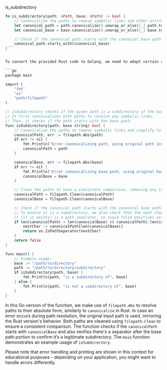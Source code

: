 is_subdirectory

```rust
fn is_subdirectory(path: &Path, base: &Path) -> bool {
    // Canonicalize the paths to remove symbolic links and other artifacts
    let canonical_path = path.canonicalize().unwrap_or_else(|_| path.to_owned());
    let canonical_base = base.canonicalize().unwrap_or_else(|_| base.to_owned());

    // Check if the canonical path starts with the canonical base path
    canonical_path.starts_with(&canonical_base)
}```


To convert the provided Rust code to Golang, we need to adapt certain aspects of path manipulation and error handling to fit Go's idiomatic way. Here's how the Rust function can be translated to Go, including comments to guide through the process:

```go
package main

import (
	"fmt"
	"os"
	"path/filepath"
)

// isSubdirectory checks if the given path is a subdirectory of the base path.
// It first canonicalizes both paths to resolve any symbolic links.
// Then, it checks if the path starts with the base path.
func isSubdirectory(path, base string) bool {
	// Canonicalize the paths to remove symbolic links and simplify to absolute paths.
	canonicalPath, err := filepath.Abs(path)
	if err != nil {
		fmt.Println("Error canonicalizing path, using original path instead:", path)
		canonicalPath = path
	}

	canonicalBase, err := filepath.Abs(base)
	if err != nil {
		fmt.Println("Error canonicalizing base path, using original base instead:", base)
		canonicalBase = base
	}

	// Clean the paths to have a consistent comparison, removing any trailing slashes.
	canonicalPath = filepath.Clean(canonicalPath)
	canonicalBase = filepath.Clean(canonicalBase)

	// Check if the canonical path starts with the canonical base path.
	// To ensure it is a subdirectory, we also check that the next character in the path
	// (if it exists) is a path separator, to avoid false positives with similarly named directories.
	if len(canonicalPath) > len(canonicalBase) && canonicalPath[:len(canonicalBase)] == canonicalBase {
		nextChar := canonicalPath[len(canonicalBase)]
		return os.IsPathSeparator(nextChar)
	}
	return false
}

func main() {
	// Example usage:
	base := "/path/to/directory"
	path := "/path/to/directory/subdirectory"
	if isSubdirectory(path, base) {
		fmt.Println(path, "is a subdirectory of", base)
	} else {
		fmt.Println(path, "is not a subdirectory of", base)
	}
}
```

In this Go version of the function, we make use of `filepath.Abs` to resolve paths to their absolute form, similarly to `canonicalize` in Rust. In case an error occurs during path resolution, the original input path is used, mirroring the Rust version's behavior. Both paths are cleaned using `filepath.Clean` to ensure a consistent comparison. The function checks if the `canonicalPath` starts with `canonicalBase` and also verifies there's a separator after the base path portion to confirm it’s a legitimate subdirectory. The `main` function demonstrates an example usage of `isSubdirectory`. 

Please note that error handling and printing are shown in this context for educational purposes - depending on your application, you might want to handle errors differently.
